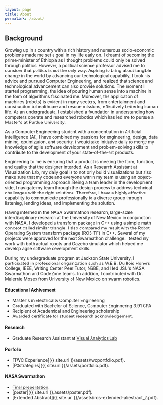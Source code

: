 ```yaml
---
layout: page
title: About
permalink: /about/
---
```

## Background
Growing up in a country with a rich history and numerous socio-economic problems made me set a goal in my life early on. I dreamt 
of becoming the prime-minister of Ethiopia as I thought problems could only be solved through politics. However, a political science 
professor advised me to consider that politics is not the only way. Aspiring to bring about tangible change in the world by advancing 
our technological capability, I took his advice and pursued Computer Engineering, and realized that science and technological 
advancement can also provide solutions. The moment I started programming, the idea of pouring human sense into a machine in the form 
of algorithms fascinated me. Moreover, the application of machines (robots) is evident in many sectors, from entertainment and 
construction to healthcare and rescue missions, effectively bettering human life. As an undergraduate, I established a foundation in
understanding how computers operate and researched robotics which has led me to pursue a Master's at Purdue University. 

As a Computer Engineering student with a concentration in Artificial Intelligence (AI), I have combined my 
passions for engineering, design, data mining, optimization,  and security. I would take initiative daily to merge my 
knowledge of agile software development and problem-solving skills to contribute to the development of your state-of-the-art 
products.

Engineering to me is ensuring that a product is meeting the form, function, and quality that the designer intended. As a
Research Assistant at Visualization Lab, my daily goal is to not only build visualizations but also make sure that my code 
and everyone within my team is using an object-oriented programming approach. Being a team leader in the development side, 
I navigate my team through the design process to address technical challenges with the right solutions. Therefore, I have 
a highly effective capability to communicate professionally to a diverse group through listening, lending ideas, and implementing 
the solution.

Having interned in the NASA Swarmathon research, large-scale interdisciplinary research at the University of New Mexico in 
conjunction with NASA, I developed a transform package in C++ using a simple math concept called similar triangle. I also 
compared my result with the Robot Operating System transform package (ROS-TF) in C++. Several of my projects were approved 
for the next Swarmathon challenge. I tested my work with both actual robots and Gazebo simulator which helped me develop agile 
software development skills. 

During my undergraduate program at Jackson State University, I participated in professional origainzation such as 
W.E.B. Du Bois Honors College, IEEE, Writing Center Peer Tutor, NSBE, and I led JSU's NASA Swarmathon and CodeZone teams. 
In addition, I contributed with Dr. Malernie Moses from University of New Mexico on swarm robotics. 


#### Educational Achivement

* Master's in Electrical & Computer Engineering 
* Graduated with Bachelor of Science, Computer Enginnering 3.91 GPA
* Recipient of ​Academical and Engineering scholarship
* Awarded certificate for student research acknowledgement. 

#### Research
* Graduate Research Assistant at [Visual Analytics Lab](https://www.purdue.edu/discoverypark/vaccine/team/students.php) 

#### Porfolio

* [TWC Experience]({{ site.url }}/assets/twcportfolio.pdf).
* [P3strategies]({{ site.url }}/assets/portfolio.pdf).

#### NASA Swarmathon
* [Final presentation](https://prezi.com/1o77flmglkuu/summer-research-at-unm/?utm_campaign=share&utm_medium=copy).
* [poster]({{ site.url }}/assets/poster.pdf).
* [Extended Abstract]({{ site.url }}/assets/iros-extended-abestract_2.pdf).


[jekyll-organization]: https://github.com/jekyll

